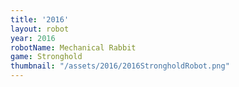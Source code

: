 ```yaml
---
title: '2016'
layout: robot
year: 2016
robotName: Mechanical Rabbit
game: Stronghold
thumbnail: "/assets/2016/2016StrongholdRobot.png"
---
```



